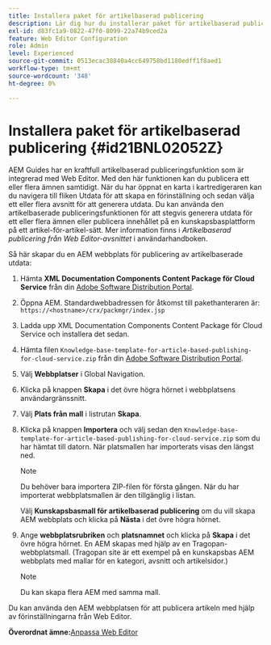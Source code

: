 ```yaml
---
title: Installera paket för artikelbaserad publicering
description: Lär dig hur du installerar paket för artikelbaserad publicering
exl-id: d83fc1a9-0822-47f0-8099-22a74b9ced2a
feature: Web Editor Configuration
role: Admin
level: Experienced
source-git-commit: 0513ecac38840a4cc649758bd1180edff1f8aed1
workflow-type: tm+mt
source-wordcount: '348'
ht-degree: 0%

---
```


# Installera paket för artikelbaserad publicering {#id21BNL02052Z}

AEM Guides har en kraftfull artikelbaserad publiceringsfunktion som är integrerad med Web Editor. Med den här funktionen kan du publicera ett eller flera ämnen samtidigt. När du har öppnat en karta i kartredigeraren kan du navigera till fliken Utdata för att skapa en förinställning och sedan välja ett eller flera avsnitt för att generera utdata. Du kan använda den artikelbaserade publiceringsfunktionen för att stegvis generera utdata för ett eller flera ämnen eller publicera innehållet på en kunskapsbasplattform på ett artikel-för-artikel-sätt. Mer information finns i *Artikelbaserad publicering från Web Editor-avsnittet* i användarhandboken.

Så här skapar du en AEM webbplats för publicering av artikelbaserade utdata:

1. Hämta **XML Documentation Components Content Package för Cloud Service** från din [Adobe Software Distribution Portal](https://experience.adobe.com/#/downloads/content/software-distribution/en/general.html).
1. Öppna AEM. Standardwebbadressen för åtkomst till pakethanteraren är: `https://<hostname>/crx/packmgr/index.jsp`
1. Ladda upp XML Documentation Components Content Package för Cloud Service och installera det sedan.
1. Hämta filen `Knowledge-base-template-for-article-based-publishing-for-cloud-service.zip` från din [Adobe Software Distribution Portal](https://experience.adobe.com/#/downloads/content/software-distribution/en/general.html).
1. Välj **Webbplatser** i Global Navigation.
1. Klicka på knappen **Skapa** i det övre högra hörnet i webbplatsens användargränssnitt.
1. Välj **Plats från mall** i listrutan **Skapa**.
1. Klicka på knappen **Importera** och välj sedan den `Knowledge-base-template-for-article-based-publishing-for-cloud-service.zip` som du har hämtat till datorn. När platsmallen har importerats visas den längst ned.

   >[!NOTE]
   >
   > Du behöver bara importera ZIP-filen för första gången. När du har importerat webbplatsmallen är den tillgänglig i listan.

   Välj **Kunskapsbasmall för artikelbaserad publicering** om du vill skapa AEM webbplats och klicka på **Nästa** i det övre högra hörnet.

1. Ange **webbplatsrubriken** och **platsnamnet** och klicka på **Skapa** i det övre högra hörnet. En AEM skapas med hjälp av en Tragopan-webbplatsmall. \(Tragopan site är ett exempel på en kunskapsbas AEM webbplats med mallar för en kategori, avsnitt och artikelsidor.\)

   >[!NOTE]
   >
   > Du kan skapa flera AEM med samma mall.


Du kan använda den AEM webbplatsen för att publicera artikeln med hjälp av förinställningarna från Web Editor.

**Överordnat ämne:**&#x200B;[&#x200B; Anpassa Web Editor](conf-web-editor.md)
